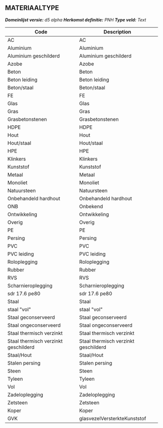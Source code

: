 ## MATERIAALTYPE

*__Domeinlijst versie:__ d5 alpha*
*__Herkomst definitie:__ PNH*
*__Type veld:__ Text*

|__Code__ |__Description__	|
|	---	|	---	|
| AC | AC |
| Aluminium | Aluminium |
| Aluminium geschilderd | Aluminium geschilderd |
| Azobe | Azobe |
| Beton | Beton |
| Beton leiding | Beton leiding |
| Beton/staal | Beton/staal |
| FE | FE |
| Glas | Glas |
| Gras | Gras |
| Grasbetonstenen | Grasbetonstenen |
| HDPE | HDPE |
| Hout | Hout |
| Hout/staal | Hout/staal |
| HPE | HPE |
| Klinkers | Klinkers |
| Kunststof | Kunststof |
| Metaal | Metaal |
| Monoliet | Monoliet |
| Natuursteen | Natuursteen |
| Onbehandeld hardhout | Onbehandeld hardhout |
| ONB | Onbekend |
| Ontwikkeling | Ontwikkeling |
| Overig | Overig |
| PE | PE |
| Persing | Persing |
| PVC | PVC |
| PVC leiding | PVC leiding |
| Roloplegging | Roloplegging |
| Rubber | Rubber |
| RVS | RVS |
| Scharnieroplegging | Scharnieroplegging |
| sdr 17.6 pe80 | sdr 17.6 pe80 |
| Staal | Staal |
| staal "vol" | staal "vol" |
| Staal geconserveerd | Staal geconserveerd |
| Staal ongeconserveerd | Staal ongeconserveerd |
| Staal thermisch verzinkt | Staal thermisch verzinkt |
| Staal thermisch verzinkt geschilderd | Staal thermisch verzinkt geschilderd |
| Staal/Hout | Staal/Hout |
| Stalen persing | Stalen persing |
| Steen | Steen |
| Tyleen | Tyleen |
| Vol | Vol |
| Zadeloplegging | Zadeloplegging |
| Zetsteen | Zetsteen |
| Koper | Koper |
| GVK | glasvezelVersterkteKunststof |
